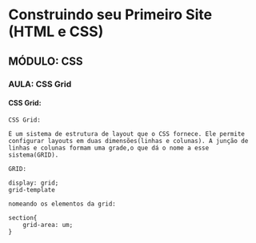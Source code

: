 # Construindo seu Primeiro Site (HTML e CSS)

## MÓDULO: CSS

### AULA: CSS Grid

#### CSS Grid:

`CSS Grid:`

    É um sistema de estrutura de layout que o CSS fornece. Ele permite configurar layouts em duas dimensões(linhas e colunas). A junção de linhas e colunas formam uma grade,o que dá o nome a esse sistema(GRID).


`GRID:`

    display: grid;
    grid-template


`nomeando os elementos da grid:`

    section{
        grid-area: um;
    }